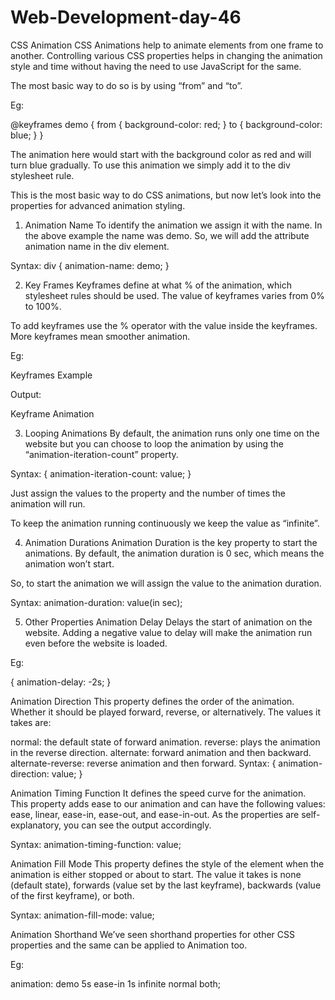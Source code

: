# Web-Development-day-46
CSS Animation
CSS Animations help to animate elements from one frame to another. Controlling various CSS properties helps in changing the animation style and time without having the need to use JavaScript for the same.

The most basic way to do so is by using “from” and “to”.

Eg:

@keyframes demo {
    from {
        background-color: red;
    }
    to {
        background-color: blue;
    }
}

The animation here would start with the background color as red and will turn blue gradually. To use this animation we simply add it to the div stylesheet rule.

This is the most basic way to do CSS animations, but now let’s look into the properties for advanced animation styling.

1. Animation Name
To identify the animation we assign it with the name. In the above example the name was demo. So, we will add the attribute animation name in the div element.

Syntax: div { animation-name: demo; }

2. Key Frames
Keyframes define at what % of the animation, which stylesheet rules should be used. The value of keyframes varies from 0% to 100%.

To add keyframes use the % operator with the value inside the keyframes. More keyframes mean smoother animation.

Eg:

Keyframes Example

Output:

Keyframe Animation

3. Looping Animations
By default, the animation runs only one time on the website but you can choose to loop the animation by using the “animation-iteration-count” property.

Syntax: { animation-iteration-count: value; }

Just assign the values to the property and the number of times the animation will run.

To keep the animation running continuously we keep the value as “infinite”.

4. Animation Durations
Animation Duration is the key property to start the animations. By default, the animation duration is 0 sec, which means the animation won’t start.

So, to start the animation we will assign the value to the animation duration.

Syntax: animation-duration: value(in sec);

5. Other Properties
Animation Delay
Delays the start of animation on the website. Adding a negative value to delay will make the animation run even before the website is loaded.

Eg:

{ animation-delay: -2s; }

Animation Direction
This property defines the order of the animation. Whether it should be played forward, reverse, or alternatively. The values it takes are:

normal: the default state of forward animation.
reverse: plays the animation in the reverse direction.
alternate: forward animation and then backward.
alternate-reverse: reverse animation and then forward.
Syntax: { animation-direction: value; }

Animation Timing Function
It defines the speed curve for the animation. This property adds ease to our animation and can have the following values: ease, linear, ease-in, ease-out, and ease-in-out. As the properties are self-explanatory, you can see the output accordingly.

Syntax: animation-timing-function: value;

Animation Fill Mode
This property defines the style of the element when the animation is either stopped or about to start. The value it takes is none (default state), forwards (value set by the last keyframe), backwards (value of the first keyframe), or both.

Syntax: animation-fill-mode: value;

Animation Shorthand
We’ve seen shorthand properties for other CSS properties and the same can be applied to Animation too.

Eg:

animation: demo 5s ease-in 1s infinite normal both;
